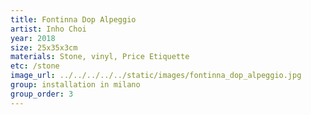 ```yaml
---
title: Fontinna Dop Alpeggio
artist: Inho Choi
year: 2018
size: 25x35x3cm
materials: Stone, vinyl, Price Etiquette
etc: /stone
image_url: ../../../../../static/images/fontinna_dop_alpeggio.jpg
group: installation in milano
group_order: 3
---
```


